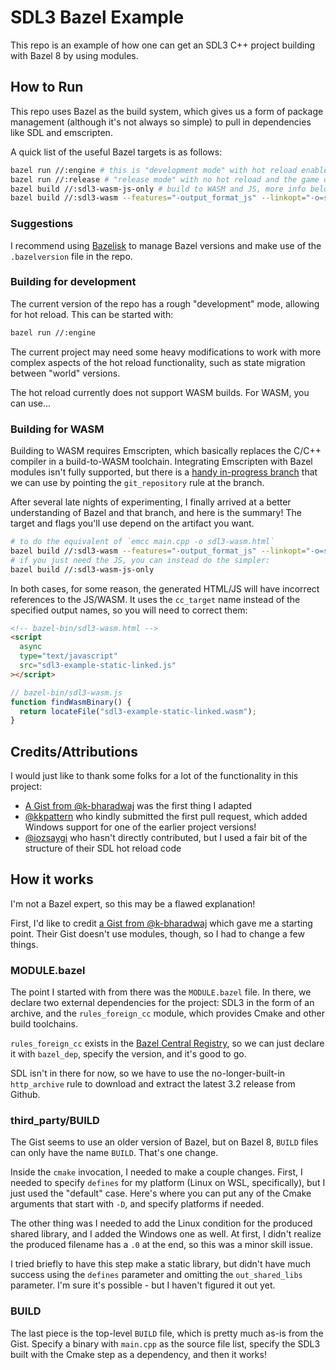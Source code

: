 # SDL3 Bazel Example

This repo is an example of how one can get an SDL3 C++ project
building with Bazel 8 by using modules.

## How to Run

This repo uses Bazel as the build system, which gives us a form of package management (although
it's not always so simple) to pull in dependencies like SDL and emscripten.

A quick list of the useful Bazel targets is as follows:

```sh
bazel run //:engine # this is "development mode" with hot reload enabled
bazel run //:release # "release mode" with no hot reload and the game code linked statically
bazel build //:sdl3-wasm-js-only # build to WASM and JS, more info below
bazel build //:sdl3-wasm --features="-output_format_js" --linkopt="-o=sdl3-wasm.html" --linkopt="--oformat=html" # see below
```

### Suggestions

I recommend using [Bazelisk](https://github.com/bazelbuild/bazelisk)
to manage Bazel versions and make use of the `.bazelversion` file
in the repo.

### Building for development

The current version of the repo has a rough "development" mode, allowing for hot reload. This
can be started with:

```sh
bazel run //:engine
```

The current project may need some heavy modifications to work with more complex aspects of the
hot reload functionality, such as state migration between "world" versions.

The hot reload currently does not support WASM builds. For WASM, you can use...

### Building for WASM

Building to WASM requires Emscripten, which basically replaces the C/C++ compiler
in a build-to-WASM toolchain. Integrating Emscripten with Bazel modules isn't fully
supported, but there is a [handy in-progress branch](https://github.com/emscripten-core/emsdk/pull/1530)
that we can use by pointing the `git_repository` rule at the branch.

After several late nights of experimenting, I finally arrived at a better understanding of
Bazel and that branch, and here is the summary! The target and flags you'll use depend
on the artifact you want.

```sh
# to do the equivalent of `emcc main.cpp -o sdl3-wasm.html`
bazel build //:sdl3-wasm --features="-output_format_js" --linkopt="-o=sdl3-wasm.html" --linkopt="--oformat=html"
# if you just need the JS, you can instead do the simpler:
bazel build //:sdl3-wasm-js-only
```

In both cases, for some reason, the generated HTML/JS will have incorrect references to the
JS/WASM. It uses the `cc_target` name instead of the specified output names, so you
will need to correct them:

```html
<!-- bazel-bin/sdl3-wasm.html -->
<script
  async
  type="text/javascript"
  src="sdl3-example-static-linked.js"
></script>
```

```js
// bazel-bin/sdl3-wasm.js
function findWasmBinary() {
  return locateFile("sdl3-example-static-linked.wasm");
}
```

## Credits/Attributions

I would just like to thank some folks for a lot of the functionality in this
project:

- [A Gist from @k-bharadwaj](https://gist.github.com/k-bharadwaj/7f0922425a6ac6dd4b938894563b27a4)
  was the first thing I adapted
- [@kkpattern](https://github.com/kkpattern) who kindly submitted the first pull request, which
  added Windows support for one of the earlier project versions!
- [@iozsaygi](https://github.com/iozsaygi/sdl-hot-reload) who hasn't directly contributed, but I
  used a fair bit of the structure of their SDL hot reload code

## How it works

I'm not a Bazel expert, so this may be a flawed explanation!

First, I'd like to credit [a Gist from
@k-bharadwaj](https://gist.github.com/k-bharadwaj/7f0922425a6ac6dd4b938894563b27a4)
which gave me a starting point. Their Gist doesn't use modules, though, so I
had to change a few things.

### MODULE.bazel

The point I started with from there was the `MODULE.bazel` file. In there, we
declare two external dependencies for the project: SDL3 in the form of an
archive, and the `rules_foreign_cc` module, which provides Cmake and other
build toolchains.

`rules_foreign_cc` exists in the [Bazel Central
Registry](https://registry.bazel.build/modules/rules_foreign_cc), so we can
just declare it with `bazel_dep`, specify the version, and it's good to go.

SDL isn't in there for now, so we have to use the no-longer-built-in `http_archive`
rule to download and extract the latest 3.2 release from Github.

### third_party/BUILD

The Gist seems to use an older version of Bazel, but on Bazel 8, `BUILD` files
can only have the name `BUILD`. That's one change.

Inside the `cmake` invocation, I needed to make a couple changes. First, I
needed to specify `defines` for my platform (Linux on WSL, specifically), but
I just used the "default" case. Here's where you can put any of the Cmake
arguments that start with `-D`, and specify platforms if needed.

The other thing was I needed to add the Linux condition for the produced shared
library, and I added the Windows one as well. At first, I didn't realize the
produced filename has a `.0` at the end, so this was a minor skill issue.

I tried briefly to have this step make a static library, but didn't have much
success using the `defines` parameter and omitting the `out_shared_libs` parameter.
I'm sure it's possible - but I haven't figured it out yet.

### BUILD

The last piece is the top-level `BUILD` file, which is pretty much as-is from
the Gist. Specify a binary with `main.cpp` as the source file list, specify
the SDL3 built with the Cmake step as a dependency, and then it works!
